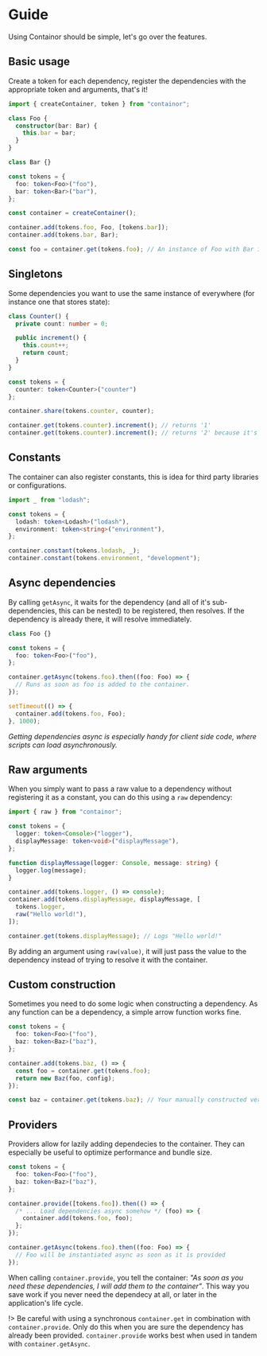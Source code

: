 # Guide

Using Containor should be simple, let's go over the features.

## Basic usage

Create a token for each dependency, register the dependencies with the appropriate token and arguments, that's it!

```ts
import { createContainer, token } from "containor";

class Foo {
  constructor(bar: Bar) {
    this.bar = bar;
  }
}

class Bar {}

const tokens = {
  foo: token<Foo>("foo"),
  bar: token<Bar>("bar"),
};

const container = createContainer();

container.add(tokens.foo, Foo, [tokens.bar]);
container.add(tokens.bar, Bar);

const foo = container.get(tokens.foo); // An instance of Foo with Bar injected.
```

## Singletons

Some dependencies you want to use the same instance of everywhere (for instance one that stores state):

```ts
class Counter() {
  private count: number = 0;

  public increment() {
    this.count++;
    return count;
  }
}

const tokens = {
  counter: token<Counter>("counter")
};

container.share(tokens.counter, counter);

container.get(tokens.counter).increment(); // returns '1'
container.get(tokens.counter).increment(); // returns '2' because it's the same instance 👍
```

## Constants

The container can also register constants, this is idea for third party libraries or configurations.

```ts
import _ from "lodash";

const tokens = {
  lodash: token<Lodash>("lodash"),
  environment: token<string>("environment"),
};

container.constant(tokens.lodash, _);
container.constant(tokens.environment, "development");
```

## Async dependencies

By calling `getAsync`, it waits for the dependency (and all of it's sub-dependencies, this can be nested) to be registered, then resolves. If the dependency is already there, it will resolve immediately.

```ts
class Foo {}

const tokens = {
  foo: token<Foo>("foo"),
};

container.getAsync(tokens.foo).then((foo: Foo) => {
  // Runs as soon as foo is added to the container.
});

setTimeout(() => {
  container.add(tokens.foo, Foo);
}, 1000);
```

_Getting dependencies async is especially handy for client side code, where scripts can load asynchronously._

## Raw arguments

When you simply want to pass a raw value to a dependency without registering it as a constant, you can do this using a `raw` dependency:

```ts
import { raw } from "containor";

const tokens = {
  logger: token<Console>("logger"),
  displayMessage: token<void>("displayMessage"),
};

function displayMessage(logger: Console, message: string) {
  logger.log(message);
}

container.add(tokens.logger, () => console);
container.add(tokens.displayMessage, displayMessage, [
  tokens.logger,
  raw("Hello world!"),
]);

container.get(tokens.displayMessage); // Logs "Hello world!"
```

By adding an argument using `raw(value)`, it will just pass the value to the dependency instead of trying to resolve it with the container.

## Custom construction

Sometimes you need to do some logic when constructing a dependency. As any function can be a dependency, a simple arrow function works fine.

```ts
const tokens = {
  foo: token<Foo>("foo"),
  baz: token<Baz>("baz"),
};

container.add(tokens.baz, () => {
  const foo = container.get(tokens.foo);
  return new Baz(foo, config);
});

const baz = container.get(tokens.baz); // Your manually constructed version of Baz 😎
```

## Providers

Providers allow for lazily adding dependecies to the container. They can especially be useful to optimize performance and bundle size.

```ts
const tokens = {
  foo: token<Foo>("foo"),
  baz: token<Baz>("baz"),
};

container.provide([tokens.foo]).then(() => {
  /* ... Load dependencies async somehow */ (foo) => {
    container.add(tokens.foo, foo);
  };
});

container.getAsync(tokens.foo).then((foo: Foo) => {
  // Foo will be instantiated async as soon as it is provided
});
```

When calling `container.provide`, you tell the container: _"As soon as you need these dependencies, I will add them to the container"_. This way you save work if you never need the dependecy at all, or later in the application's life cycle.

!> Be careful with using a synchronous `container.get` in combination with `container.provide`. Only do this when you are sure the dependency has already been provided. `container.provide` works best when used in tandem with `container.getAsync`.
